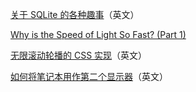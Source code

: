 [关于 SQLite 的各种趣事](https://avi.im/blag/2024/sqlite-facts/)（英文）


[Why is the Speed of Light So Fast? (Part 1)](https://profmattstrassler.com/2024/10/01/why-is-the-speed-of-light-so-fast-part-1/)

[无限滚动轮播的 CSS 实现](https://blog.logto.io/css-only-infinite-scroll)（英文）

[如何将笔记本用作第二个显示器](https://www.xda-developers.com/how-use-laptop-second-monitor/)（英文）